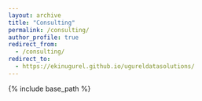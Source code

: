 ```yaml
---
layout: archive
title: "Consulting"
permalink: /consulting/
author_profile: true
redirect_from:
  - /consulting/
redirect_to:
  - https://ekinugurel.github.io/ugureldatasolutions/
---
```


{% include base_path %}
